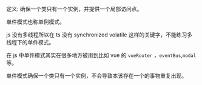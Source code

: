 定义: 确保一个类只有一个实例，并提供一个局部访问点。

单件模式也称单例模式。

js 没有多线程所以在 ts 没有 synchronized volatile 这样的关键字，不能练习多线程下的单件模式。

在 js 中单件模式其实在很多地方被用到比如 vue 的 `vueRouter` ，`eventBus`,`modal` 等。

单件模式确保一个类只有一个实例，不会导致本该存在一个的事物重复出现。
